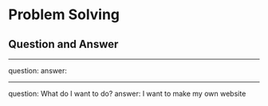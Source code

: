 # Problem Solving

## Question and Answer

---

question:
answer:

---

question: What do I want to do?
answer: I want to make my own website
